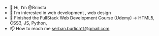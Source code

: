 - 👋 Hi, I’m @Brinsta
- 👀 I’m interested in web development , web design
- 🌱 Finished the FullStack Web Development Course (Udemy) -> HTML5, CSS3, JS, Python,  
- 📫 How to reach me serban.burlica11@gmail.com

<!---
Brinsta/Brinsta is a ✨ special ✨ repository because its `README.md` (this file) appears on your GitHub profile.
You can click the Preview link to take a look at your changes.
--->
